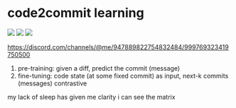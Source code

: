 # code2commit learning

![](https://img.shields.io/badge/tag-carp-lightgrey)
![](https://img.shields.io/badge/tag-experimental-lightgrey)
![](https://img.shields.io/badge/tag-foundation-lightgrey)

https://discord.com/channels/@me/947889822754832484/999769323419750500

1. pre-training: given a diff, predict the commit (message)
2. fine-tuning: code state (at some fixed commit) as input, next-k commits (messages) contrastive 

my lack of sleep has given me clarity
i can see the matrix
